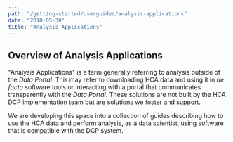 ```yaml
---
path: "/getting-started/userguides/analysis-applications"
date: "2018-05-30"
title: "Analysis Applications"
---
```


## Overview of Analysis Applications

"Analysis Applications" is a term generally referring to analysis outside of the *Data Portal*. This may refer to downloading HCA data and using it in *de facto* software tools or interacting with a portal that communicates transparently with the *Data Portal*. These solutions are not built by the HCA DCP implementation team but are solutions we foster and support.   

We are developing this space into a collection of guides describing how to use the HCA data and perform analysis, as a data scientist, using software that is compatible with the DCP system.
